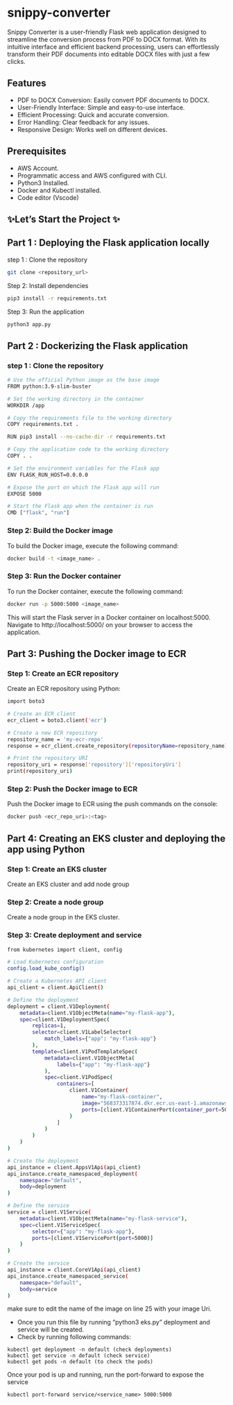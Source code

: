 # snippy-converter
Snippy Converter is a user-friendly Flask web application designed to streamline the conversion process from PDF to DOCX format. With its intuitive interface and efficient backend processing, users can effortlessly transform their PDF documents into editable DOCX files with just a few clicks.

<h2>Features</h2>
<ul>
  <li>PDF to DOCX Conversion: Easily convert PDF documents to DOCX. </li>
  <li>User-Friendly Interface: Simple and easy-to-use interface.</li>
  <li>Efficient Processing: Quick and accurate conversion.</li>
  <li>Error Handling: Clear feedback for any issues.</li>
  <li>Responsive Design: Works well on different devices.</li>
</ul>

<h2>Prerequisites</h2>
<ul>
  <li>AWS Account.</li>
 <li>Programmatic access and AWS configured with CLI.</li>
 <li>Python3 Installed.</li>
 <li>Docker and Kubectl installed.</li>
 <li>Code editor (Vscode)</li>
</ul>

<h2>✨Let’s Start the Project ✨</h2>
<h2>Part 1 : Deploying the Flask application locally</h2>

step 1 : Clone the repository
```bash
git clone <repository_url>
```
Step 2: Install dependencies
```bash
pip3 install -r requirements.txt
```
Step 3: Run the application
```bash
python3 app.py
```

<h2>Part 2 : Dockerizing the Flask application</h2>
<h3>step 1 : Clone the repository</h3>

```bash
# Use the official Python image as the base image
FROM python:3.9-slim-buster

# Set the working directory in the container
WORKDIR /app

# Copy the requirements file to the working directory
COPY requirements.txt .

RUN pip3 install --no-cache-dir -r requirements.txt

# Copy the application code to the working directory
COPY . .

# Set the environment variables for the Flask app
ENV FLASK_RUN_HOST=0.0.0.0

# Expose the port on which the Flask app will run
EXPOSE 5000

# Start the Flask app when the container is run
CMD ["flask", "run"]

```

<h3>Step 2: Build the Docker image</h3>
<p>To build the Docker image, execute the following command:</p>

```bash
docker build -t <image_name> .

```
<h3>Step 3: Run the Docker container</h3>
<p>To run the Docker container, execute the following command:</p>

```bash
docker run -p 5000:5000 <image_name>
```
<p>This will start the Flask server in a Docker container on localhost:5000. Navigate to http://localhost:5000/ on your browser to access the application.</p>


<h2>Part 3: Pushing the Docker image to ECR</h2>
<h3>Step 1: Create an ECR repository</h3>
<p>Create an ECR repository using Python: </p>

```bash
import boto3

# Create an ECR client
ecr_client = boto3.client('ecr')

# Create a new ECR repository
repository_name = 'my-ecr-repo'
response = ecr_client.create_repository(repositoryName=repository_name)

# Print the repository URI
repository_uri = response['repository']['repositoryUri']
print(repository_uri)

```

<h3>Step 2: Push the Docker image to ECR</h3>
<p>Push the Docker image to ECR using the push commands on the console:</p>

```bash
docker push <ecr_repo_uri>:<tag>

```

<h2>Part 4: Creating an EKS cluster and deploying the app using Python</h2>
<h3>Step 1: Create an EKS cluster
</h3>
<p>Create an EKS cluster and add node group
</p>

<h3>Step 2: Create a node group
</h3>
<p>Create a node group in the EKS cluster.

</p>

<h3>Step 3: Create deployment and service
</h3>

```bash
from kubernetes import client, config

# Load Kubernetes configuration
config.load_kube_config()

# Create a Kubernetes API client
api_client = client.ApiClient()

# Define the deployment
deployment = client.V1Deployment(
    metadata=client.V1ObjectMeta(name="my-flask-app"),
    spec=client.V1DeploymentSpec(
        replicas=1,
        selector=client.V1LabelSelector(
            match_labels={"app": "my-flask-app"}
        ),
        template=client.V1PodTemplateSpec(
            metadata=client.V1ObjectMeta(
                labels={"app": "my-flask-app"}
            ),
            spec=client.V1PodSpec(
                containers=[
                    client.V1Container(
                        name="my-flask-container",
                        image="568373317874.dkr.ecr.us-east-1.amazonaws.com/my-cloud-native-repo:latest",
                        ports=[client.V1ContainerPort(container_port=5000)]
                    )
                ]
            )
        )
    )
)

# Create the deployment
api_instance = client.AppsV1Api(api_client)
api_instance.create_namespaced_deployment(
    namespace="default",
    body=deployment
)

# Define the service
service = client.V1Service(
    metadata=client.V1ObjectMeta(name="my-flask-service"),
    spec=client.V1ServiceSpec(
        selector={"app": "my-flask-app"},
        ports=[client.V1ServicePort(port=5000)]
    )
)

# Create the service
api_instance = client.CoreV1Api(api_client)
api_instance.create_namespaced_service(
    namespace="default",
    body=service
)


```
<p>make sure to edit the name of the image on line 25 with your image Uri.</p>
<ul>
  <li>Once you run this file by running “python3 eks.py” deployment and service will be created.
</li>
  <li>Check by running following commands:
</li>
</ul>

```
kubectl get deployment -n default (check deployments)
kubectl get service -n default (check service)
kubectl get pods -n default (to check the pods)

```
<p>Once your pod is up and running, run the port-forward to expose the service</p>

```
kubectl port-forward service/<service_name> 5000:5000

```
